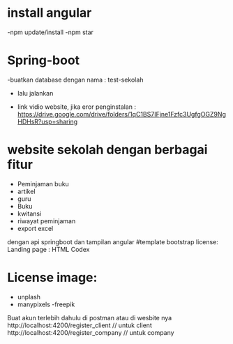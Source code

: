 # install angular
-npm update/install
-npm star

# Spring-boot
-buatkan database dengan nama : test-sekolah
- lalu jalankan 

- link vidio website, jika eror penginstalan : https://drive.google.com/drive/folders/1qC1BS7IFjne1Fzfc3UgfgOGZ9NgHDHsR?usp=sharing
  
# website sekolah dengan berbagai fitur
- Peminjaman buku
- artikel
- guru
- Buku
- kwitansi
- riwayat peminjaman
- export excel

dengan api springboot dan tampilan angular
#template bootstrap license:
Landing page :  HTML Codex 

# License image:
- unplash
- manypixels
-freepik

Buat akun terlebih dahulu di postman atau di wesbite nya 
http://localhost:4200/register_client  // untuk client
http://localhost:4200/register_company // untuk company
